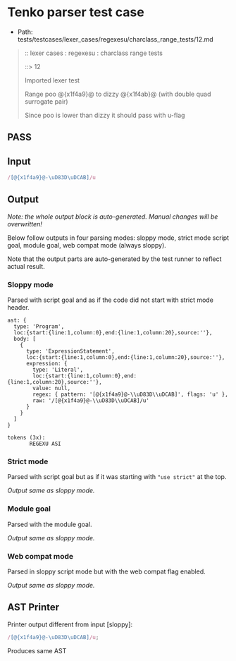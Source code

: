 # Tenko parser test case

- Path: tests/testcases/lexer_cases/regexesu/charclass_range_tests/12.md

> :: lexer cases : regexesu : charclass range tests
>
> ::> 12
>
> Imported lexer test
>
> Range poo @{x1f4a9}@ to dizzy @{x1f4ab}@ (with double quad surrogate pair)
>
> Since poo is lower than dizzy it should pass with u-flag

## PASS

## Input

`````js
/[@{x1f4a9}@-\uD83D\uDCAB]/u
`````

## Output

_Note: the whole output block is auto-generated. Manual changes will be overwritten!_

Below follow outputs in four parsing modes: sloppy mode, strict mode script goal, module goal, web compat mode (always sloppy).

Note that the output parts are auto-generated by the test runner to reflect actual result.

### Sloppy mode

Parsed with script goal and as if the code did not start with strict mode header.

`````
ast: {
  type: 'Program',
  loc:{start:{line:1,column:0},end:{line:1,column:20},source:''},
  body: [
    {
      type: 'ExpressionStatement',
      loc:{start:{line:1,column:0},end:{line:1,column:20},source:''},
      expression: {
        type: 'Literal',
        loc:{start:{line:1,column:0},end:{line:1,column:20},source:''},
        value: null,
        regex: { pattern: '[@{x1f4a9}@-\\uD83D\\uDCAB]', flags: 'u' },
        raw: '/[@{x1f4a9}@-\\uD83D\\uDCAB]/u'
      }
    }
  ]
}

tokens (3x):
       REGEXU ASI
`````

### Strict mode

Parsed with script goal but as if it was starting with `"use strict"` at the top.

_Output same as sloppy mode._

### Module goal

Parsed with the module goal.

_Output same as sloppy mode._

### Web compat mode

Parsed in sloppy script mode but with the web compat flag enabled.

_Output same as sloppy mode._

## AST Printer

Printer output different from input [sloppy]:

````js
/[@{x1f4a9}@-\uD83D\uDCAB]/u;
````

Produces same AST
